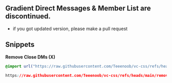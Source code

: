 ## Gradient Direct Messages & Member List are discontinued.
- if you got updated version, please make a pull request

## Snippets

**Remove Close DMs (X)**
```css
@import url("https://raw.githubusercontent.com/Teeenoob/vc-css/refs/heads/main/removeclosedm.css");
```
```css
https://raw.githubusercontent.com/Teeenoob/vc-css/refs/heads/main/removeclosedm.css
```
